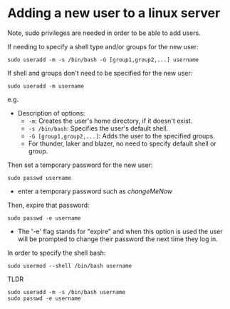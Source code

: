 # Adding a new user to a linux server
  
Note, sudo privileges are needed in order to be able to add users. 

If needing to specify a shell type and/or groups for the new user:

```
sudo useradd -m -s /bin/bash -G [group1,group2,...] username
```

If shell and groups don't need to be specified for the new user:

```
sudo useradd -m username
```

e.g.

- Description of options:
    - `-m`: Creates the user's home directory, if it doesn't exist.
    - `-s /bin/bash`: Specifies the user's default shell.
    - `-G [group1,group2,...]`: Adds the user to the specified groups.
    - For thunder, laker and blazer, no need to specify default shell or group. 

Then set a temporary password for the new user:

```
sudo passwd username
```

- enter a temporary password such as *changeMeNow*

Then, expire that password:

```
sudo passwd -e username
```
- The '-e' flag stands for "expire" and when this option is used the user will be prompted to change their password the next time they log in. 

In order to specify the shell bash:
```
sudo usermod --shell /bin/bash username
```

TLDR
```
sudo useradd -m -s /bin/bash username
sudo passwd -e username
```
